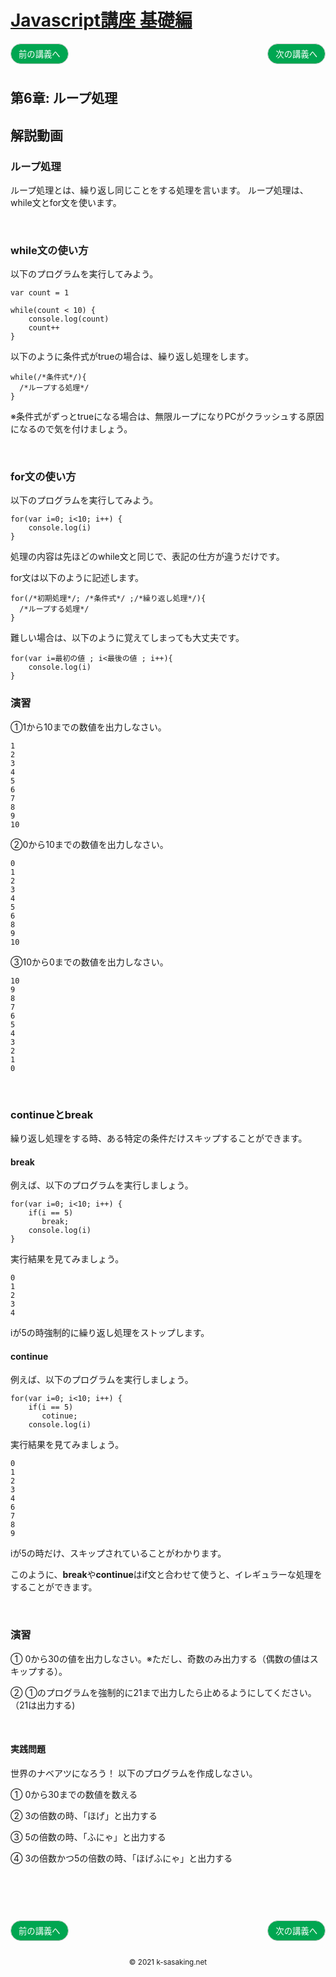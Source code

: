 <style>
.mb {
  margin-bottom: 90px;
}
.mt {
  margin-top: 90px;
}
.box {
  position: relative;
}
.box .box_left {
  position: absolute;
  left: 0;
}
.box .box_right {
  position: absolute;
  right: 0;
}
.btn {
  padding: 6px 12px;
  border-radius: 7em;
  border: solid 1px #ccc;
}
.bg-info {
  background-color: #00a651;
  color: #ffffff;
}
footer {
    text-align: center;
    margin-top: 120px;
    padding: 30px;
}
</style>


# [Javascript講座 基礎編](basic.html)

<div class="box mb">
  <a class="box_left" href="basic5.html">
    <button class="btn bg-info">前の講義へ</button>
  </a>
  <a class="box_right" href="basic7.html">
    <button class="btn bg-info">次の講義へ</button>
  </a>
</div>

## 第6章: ループ処理

## 解説動画


### ループ処理
ループ処理とは、繰り返し同じことをする処理を言います。 ループ処理は、while文とfor文を使います。


<br/>

### while文の使い方
以下のプログラムを実行してみよう。

```
var count = 1

while(count < 10) {
    console.log(count)
    count++
}
```

以下のように条件式がtrueの場合は、繰り返し処理をします。

```
while(/*条件式*/){
  /*ループする処理*/
}
```

※条件式がずっとtrueになる場合は、無限ループになりPCがクラッシュする原因になるので気を付けましょう。


<br/>

### for文の使い方
以下のプログラムを実行してみよう。

```
for(var i=0; i<10; i++) {
    console.log(i)
}
```

処理の内容は先ほどのwhile文と同じで、表記の仕方が違うだけです。

for文は以下のように記述します。

```
for(/*初期処理*/; /*条件式*/ ;/*繰り返し処理*/){
  /*ループする処理*/
}
```

難しい場合は、以下のように覚えてしまっても大丈夫です。

```
for(var i=最初の値 ; i<最後の値 ; i++){
    console.log(i)
}
```



### 演習
①1から10までの数値を出力しなさい。

```
1
2
3
4
5
6
7
8
9
10
```


②0から10までの数値を出力しなさい。

```
0
1
2
3
4
5
6
8
9
10
```

③10から0までの数値を出力しなさい。

```
10
9
8
7
6
5
4
3
2
1
0
```

<br/>

### continueとbreak
繰り返し処理をする時、ある特定の条件だけスキップすることができます。

#### break
例えば、以下のプログラムを実行しましょう。

```
for(var i=0; i<10; i++) {
    if(i == 5)
       break; 
    console.log(i)
}
```

実行結果を見てみましょう。

```
0
1
2
3
4
```

iが5の時強制的に繰り返し処理をストップします。



#### continue
例えば、以下のプログラムを実行しましょう。

```
for(var i=0; i<10; i++) {
    if(i == 5)
       cotinue; 
    console.log(i)
```
実行結果を見てみましょう。

```
0
1
2
3
4
6
7
8
9
```

iが5の時だけ、スキップされていることがわかります。


このように、**break**や**continue**はif文と合わせて使うと、イレギュラーな処理をすることができます。


<br/>

### 演習
① 0から30の値を出力しなさい。※ただし、奇数のみ出力する（偶数の値はスキップする）。

② ①のプログラムを強制的に21まで出力したら止めるようにしてください。（21は出力する)


<br/>


#### 実践問題

世界のナベアツになろう！ 以下のプログラムを作成しなさい。


① 0から30までの数値を数える

② 3の倍数の時、「ほげ」と出力する

③ 5の倍数の時、「ふにゃ」と出力する

④ 3の倍数かつ5の倍数の時、「ほげふにゃ」と出力する


<div class="box mt mb">
  <a class="box_left" href="basic5.html">
    <button class="btn bg-info">前の講義へ</button>
  </a>
  <a class="box_right" href="basic7.html">
    <button class="btn bg-info">次の講義へ</button>
  </a>
</div>

<footer>
    <small>© 2021 k-sasaking.net</small>
</footer>
